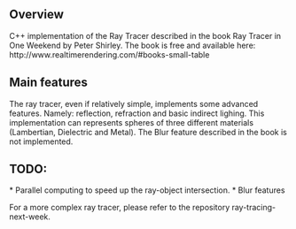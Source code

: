 <h2> Overview </h2>
C++ implementation of the Ray Tracer described in the book Ray Tracer in One Weekend by Peter Shirley.
The book is free and available here: http://www.realtimerendering.com/#books-small-table

<h2> Main features </h2>
The ray tracer, even if relatively simple, implements some advanced features. Namely: reflection, refraction and basic indirect lighing.
This implementation can represents spheres of three different materials (Lambertian, Dielectric and Metal). The Blur feature described in the book is not implemented. 

<h2> TODO: </h2>
* Parallel computing to speed up the ray-object intersection.
* Blur features

For a more complex ray tracer, please refer to the repository ray-tracing-next-week.
